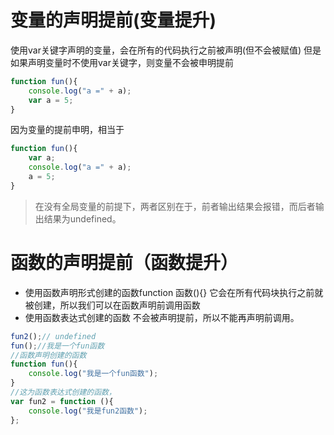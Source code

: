 # 变量的声明提前(变量提升)
使用var关键字声明的变量，会在所有的代码执行之前被声明(但不会被赋值)
    但是如果声明变量时不使用var关键字，则变量不会被申明提前
```js
function fun(){
    console.log("a =" + a);
    var a = 5;
}
```
因为变量的提前申明，相当于
```js
function fun(){
    var a;
    console.log("a =" + a);
    a = 5;
}
```
>在没有全局变量的前提下，两者区别在于，前者输出结果会报错，而后者输出结果为undefined。
# 函数的声明提前（函数提升）  
+ 使用函数声明形式创建的函数function 函数(){}
它会在所有代码块执行之前就被创建，所以我们可以在函数声明前调用函数
+ 使用函数表达式创建的函数
不会被声明提前，所以不能再声明前调用。
```js
fun2();// undefined
fun();//我是一个fun函数
//函数声明创建的函数
function fun(){
    console.log("我是一个fun函数");
}
//这为函数表达式创建的函数，
var fun2 = function (){
    console.log("我是fun2函数");
};
```
